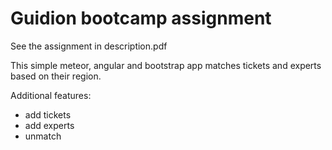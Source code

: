 # Guidion bootcamp assignment

See the assignment in description.pdf

This simple meteor, angular and bootstrap app matches tickets and experts based on their region.

Additional features:
- add tickets 
- add experts
- unmatch